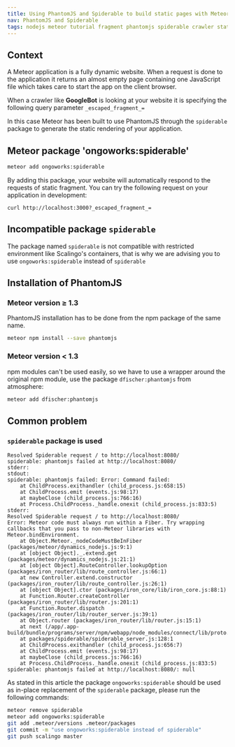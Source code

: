 ```yaml
---
title: Using PhantomJS and Spiderable to build static pages with Meteor
nav: PhantomJS and Spiderable
tags: nodejs meteor tutorial fragment phantomjs spiderable crawler static
---
```


## Context

A Meteor application is a fully dynamic website. When a request is done
to the application it returns an almost empty page containing one JavaScript
file which takes care to start the app on the client browser.

When a crawler like **GoogleBot** is looking at your website it is specifying
the following query parameter `_escaped_fragment_=`

In this case Meteor has been built to use PhantomJS through the `spiderable`
package to generate the static rendering of your application.

## Meteor package 'ongoworks:spiderable'

```bash
meteor add ongoworks:spiderable
```

By adding this package, your website will automatically respond to the requests
of static fragment. You can try the following request on your application in
development:

```
curl http://localhost:3000?_escaped_fragment_=
```

## Incompatible package `spiderable`

The package named `spiderable` is not compatible with restricted environment
like Scalingo's containers, that is why we are advising you to use
`ongoworks:spiderable` instead of `spiderable`

## Installation of PhantomJS

### Meteor version ≥ 1.3

PhantomJS installation has to be done from the npm package of the same name.

```bash
meteor npm install --save phantomjs
```

### Meteor version < 1.3

npm modules can't be used easily, so we have to use a wrapper around the
original npm module, use the package `dfischer:phantomjs` from atmosphere:

```bash
meteor add dfischer:phantomjs
```

## Common problem

### `spiderable` package is used

```text
Resolved Spiderable request / to http://localhost:8080/
spiderable: phantomjs failed at http://localhost:8080/
stderr:
stdout:
spiderable: phantomjs failed: Error: Command failed:
    at ChildProcess.exithandler (child_process.js:658:15)
    at ChildProcess.emit (events.js:98:17)
    at maybeClose (child_process.js:766:16)
    at Process.ChildProcess._handle.onexit (child_process.js:833:5)
stderr:
Resolved Spiderable request / to http://localhost:8080/
Error: Meteor code must always run within a Fiber. Try wrapping callbacks that you pass to non-Meteor libraries with Meteor.bindEnvironment.
    at Object.Meteor._nodeCodeMustBeInFiber (packages/meteor/dynamics_nodejs.js:9:1)
    at [object Object]._.extend.get (packages/meteor/dynamics_nodejs.js:21:1)
    at [object Object].RouteController.lookupOption (packages/iron_router/lib/route_controller.js:66:1)
    at new Controller.extend.constructor (packages/iron_router/lib/route_controller.js:26:1)
    at [object Object].ctor (packages/iron_core/lib/iron_core.js:88:1)
    at Function.Router.createController (packages/iron_router/lib/router.js:201:1)
    at Function.Router.dispatch (packages/iron_router/lib/router_server.js:39:1)
    at Object.router (packages/iron_router/lib/router.js:15:1)
    at next (/app/.app-build/bundle/programs/server/npm/webapp/node_modules/connect/lib/proto.js:190:15)
    at packages/spiderable/spiderable_server.js:128:1
    at ChildProcess.exithandler (child_process.js:656:7)
    at ChildProcess.emit (events.js:98:17)
    at maybeClose (child_process.js:766:16)
    at Process.ChildProcess._handle.onexit (child_process.js:833:5)
spiderable: phantomjs failed at http://localhost:8080/: null
```

As stated in this article the package `ongoworks:spiderable` should be used as
in-place replacement of the `spiderable` package, please run the following
commands:

```bash
meteor remove spiderable
meteor add ongoworks:spiderable
git add .meteor/versions .meteor/packages
git commit -m "use ongoworks:spiderable instead of spiderable"
git push scalingo master
```
